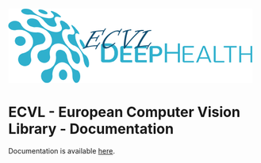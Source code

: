 
![ECVL](logo/DEEPHEALTH_doxygen_logo_reduced.png)
# ECVL - European Computer Vision Library - Documentation

Documentation is available <a href="deephealthproject.github.io/ecvl">here</a>.